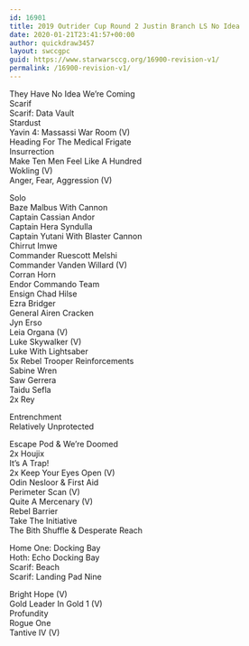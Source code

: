 ```yaml
---
id: 16901
title: 2019 Outrider Cup Round 2 Justin Branch LS No Idea
date: 2020-01-21T23:41:57+00:00
author: quickdraw3457
layout: swccgpc
guid: https://www.starwarsccg.org/16900-revision-v1/
permalink: /16900-revision-v1/
---
```

They Have No Idea We&#8217;re Coming  
Scarif  
Scarif: Data Vault  
Stardust  
Yavin 4: Massassi War Room (V)  
Heading For The Medical Frigate  
Insurrection  
Make Ten Men Feel Like A Hundred  
Wokling (V)  
Anger, Fear, Aggression (V)  
  
Solo  
Baze Malbus With Cannon  
Captain Cassian Andor  
Captain Hera Syndulla  
Captain Yutani With Blaster Cannon  
Chirrut Imwe  
Commander Ruescott Melshi  
Commander Vanden Willard (V)  
Corran Horn  
Endor Commando Team  
Ensign Chad Hilse  
Ezra Bridger  
General Airen Cracken  
Jyn Erso  
Leia Organa (V)  
Luke Skywalker (V)  
Luke With Lightsaber  
5x Rebel Trooper Reinforcements  
Sabine Wren  
Saw Gerrera  
Taidu Sefla  
2x Rey  
  
Entrenchment  
Relatively Unprotected  
  
Escape Pod & We&#8217;re Doomed  
2x Houjix  
It&#8217;s A Trap!  
2x Keep Your Eyes Open (V)  
Odin Nesloor & First Aid&nbsp;  
Perimeter Scan (V)  
Quite A Mercenary (V)  
Rebel Barrier  
Take The Initiative  
The Bith Shuffle & Desperate Reach  
  
Home One: Docking Bay  
Hoth: Echo Docking Bay  
Scarif: Beach  
Scarif: Landing Pad Nine  
  
Bright Hope (V)  
Gold Leader In Gold 1 (V)  
Profundity  
Rogue One  
Tantive IV (V)